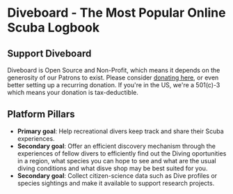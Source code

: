 # Diveboard - The Most Popular Online Scuba Logbook


## Support Diveboard
Diveboard is Open Source and Non-Profit, which means it depends on the generosity of our Patrons to exist. Please consider [donating here](https://donorbox.org/diveboard-2020), or even better setting up a recurring donation. If you're in the US, we're a 501(c)-3 which means your donation is tax-deductible.

## Platform Pillars
- **Primary goal**: Help recreational divers keep track and share their Scuba experiences.
- **Secondary goal**: Offer an efficient discovery mechanism through the experiences of fellow divers to efficiently find out the Diving oportunities in a region, what species you can hope to see and what are the usual diving conditions and what disve shop may be best suited for you.
- **Secondary goal**: Collect citizen-science data such as Dive profiles or species sightings and make it available to support research projects.

